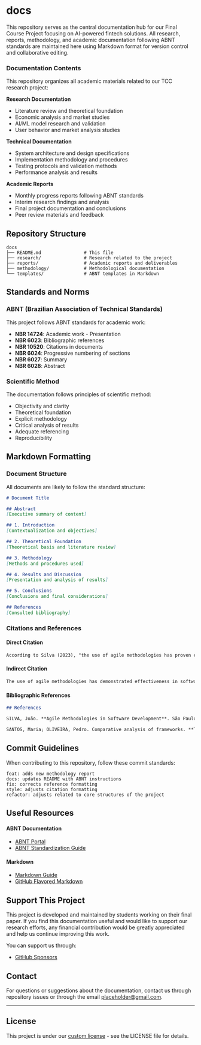 # docs

This repository serves as the central documentation hub for our Final Course Project focusing on AI-powered fintech solutions. All research, reports, methodology, and academic documentation following ABNT standards are maintained here using Markdown format for version control and collaborative editing.


### Documentation Contents

This repository organizes all academic materials related to our TCC research project:

**Research Documentation**
- Literature review and theoretical foundation
- Economic analysis and market studies
- AI/ML model research and validation
- User behavior and market analysis studies

**Technical Documentation** 
- System architecture and design specifications
- Implementation methodology and procedures
- Testing protocols and validation methods
- Performance analysis and results

**Academic Reports**
- Monthly progress reports following ABNT standards
- Interim research findings and analysis
- Final project documentation and conclusions
- Peer review materials and feedback

## Repository Structure

```
docs
├── README.md                # This file
├── research/                # Research related to the project
├── reports/                 # Academic reports and deliverables
├── methodology/             # Methodological documentation
└── templates/               # ABNT templates in Markdown
```

## Standards and Norms

### ABNT (Brazilian Association of Technical Standards)

This project follows ABNT standards for academic work:

- **NBR 14724**: Academic work - Presentation
- **NBR 6023**: Bibliographic references
- **NBR 10520**: Citations in documents
- **NBR 6024**: Progressive numbering of sections
- **NBR 6027**: Summary
- **NBR 6028**: Abstract

### Scientific Method

The documentation follows principles of scientific method:

- Objectivity and clarity
- Theoretical foundation
- Explicit methodology
- Critical analysis of results
- Adequate referencing
- Reproducibility

## Markdown Formatting

### Document Structure

All documents are likely to follow the standard structure:

```markdown
# Document Title

## Abstract
[Executive summary of content]

## 1. Introduction
[Contextualization and objectives]

## 2. Theoretical Foundation
[Theoretical basis and literature review]

## 3. Methodology
[Methods and procedures used]

## 4. Results and Discussion
[Presentation and analysis of results]

## 5. Conclusions
[Conclusions and final considerations]

## References
[Consulted bibliography]
```

### Citations and References

#### Direct Citation
```markdown
According to Silva (2023), "the use of agile methodologies has proven effective" (p. 45).
```

#### Indirect Citation
```markdown
The use of agile methodologies has demonstrated effectiveness in software projects (SILVA, 2023).
```

#### Bibliographic References
```markdown
## References

SILVA, João. **Agile Methodologies in Software Development**. São Paulo: Tech Publisher, 2023.

SANTOS, Maria; OLIVEIRA, Pedro. Comparative analysis of frameworks. **Technology Journal**, v. 15, n. 3, p. 123-145, 2023.
```

## Commit Guidelines

When contributing to this repository, follow these commit standards:

```
feat: adds new methodology report
docs: updates README with ABNT instructions
fix: corrects reference formatting
style: adjusts citation formatting
refactor: adjusts related to core structures of the project
```

## Useful Resources

#### ABNT Documentation
- [ABNT Portal](https://www.abnt.org.br/)
- [ABNT Standardization Guide](https://www.fecap.br/wp-content/uploads/2021/04/Manual-ABNT-2021-1.pdf)

#### Markdown
- [Markdown Guide](https://www.markdownguide.org/)
- [GitHub Flavored Markdown](https://github.github.com/gfm/)

## Support This Project

This project is developed and maintained by students working on their final paper. If you find this documentation useful and would like to support our research efforts, any financial contribution would be greatly appreciated and help us continue improving this work.

You can support us through:
- [GitHub Sponsors](https://github.com/sponsors/Placeholder-name-org)

## Contact

For questions or suggestions about the documentation, contact us through repository issues or through the email placeholder@gmail.com.

---

## License

This project is under our [custom license](https://github.com/Placeholder-name-org/docs?tab=License-1-ov-file) - see the LICENSE file for details.
